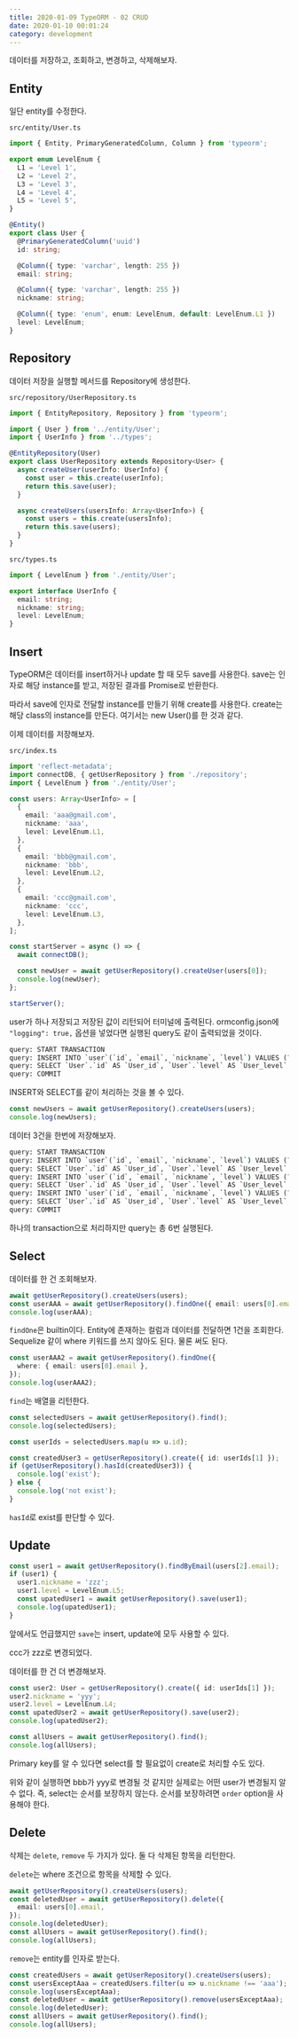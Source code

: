 ```yaml
---
title: 2020-01-09 TypeORM - 02 CRUD
date: 2020-01-10 00:01:24
category: development
---
```


데이터를 저장하고, 조회하고, 변경하고, 삭제해보자.

## Entity

일단 entity를 수정한다.

`src/entity/User.ts`

```ts
import { Entity, PrimaryGeneratedColumn, Column } from 'typeorm';

export enum LevelEnum {
  L1 = 'Level 1',
  L2 = 'Level 2',
  L3 = 'Level 3',
  L4 = 'Level 4',
  L5 = 'Level 5',
}

@Entity()
export class User {
  @PrimaryGeneratedColumn('uuid')
  id: string;

  @Column({ type: 'varchar', length: 255 })
  email: string;

  @Column({ type: 'varchar', length: 255 })
  nickname: string;

  @Column({ type: 'enum', enum: LevelEnum, default: LevelEnum.L1 })
  level: LevelEnum;
}
```

## Repository

데이터 저장을 실행할 메서드를 Repository에 생성한다.

`src/repository/UserRepository.ts`

```ts
import { EntityRepository, Repository } from 'typeorm';

import { User } from '../entity/User';
import { UserInfo } from '../types';

@EntityRepository(User)
export class UserRepository extends Repository<User> {
  async createUser(userInfo: UserInfo) {
    const user = this.create(userInfo);
    return this.save(user);
  }

  async createUsers(usersInfo: Array<UserInfo>) {
    const users = this.create(usersInfo);
    return this.save(users);
  }
}
```

`src/types.ts`

```ts
import { LevelEnum } from './entity/User';

export interface UserInfo {
  email: string;
  nickname: string;
  level: LevelEnum;
}
```

## Insert

TypeORM은 데이터를 insert하거나 update 할 때 모두 save를 사용한다. save는 인자로 해당 instance를 받고, 저장된 결과를 Promise로 반환한다.

따라서 save에 인자로 전달할 instance를 만들기 위해 create를 사용한다. create는 해당 class의 instance를 만든다. 여기서는 new User()를 한 것과 같다.

이제 데이터를 저장해보자.

`src/index.ts`

```ts
import 'reflect-metadata';
import connectDB, { getUserRepository } from './repository';
import { LevelEnum } from './entity/User';

const users: Array<UserInfo> = [
  {
    email: 'aaa@gmail.com',
    nickname: 'aaa',
    level: LevelEnum.L1,
  },
  {
    email: 'bbb@gmail.com',
    nickname: 'bbb',
    level: LevelEnum.L2,
  },
  {
    email: 'ccc@gmail.com',
    nickname: 'ccc',
    level: LevelEnum.L3,
  },
];

const startServer = async () => {
  await connectDB();

  const newUser = await getUserRepository().createUser(users[0]);
  console.log(newUser);
};

startServer();
```

user가 하나 저장되고 저장된 값이 리턴되어 터미널에 출력된다. ormconfig.json에 `"logging": true,` 옵션을 넣었다면 실행된 query도 같이 출력되었을 것이다.

```cmd
query: START TRANSACTION
query: INSERT INTO `user`(`id`, `email`, `nickname`, `level`) VALUES (?, ?, ?, ?) -- PARAMETERS: ["b36fbe1d-37c0-4368-aeab-fa60d881e878","aaa@gmail.com","aaa","Level 1"]
query: SELECT `User`.`id` AS `User_id`, `User`.`level` AS `User_level` FROM `user` `User` WHERE `User`.`id` = ? -- PARAMETERS: ["b36fbe1d-37c0-4368-aeab-fa60d881e878"]
query: COMMIT
```

INSERT와 SELECT를 같이 처리하는 것을 볼 수 있다.

```ts
const newUsers = await getUserRepository().createUsers(users);
console.log(newUsers);
```

데이터 3건을 한번에 저장해보자.

```cmd
query: START TRANSACTION
query: INSERT INTO `user`(`id`, `email`, `nickname`, `level`) VALUES (?, ?, ?, ?) -- PARAMETERS: ["be411637-390c-4050-a138-97329b37d04b","aaa@gmail.com","aaa","Level 1"]
query: SELECT `User`.`id` AS `User_id`, `User`.`level` AS `User_level` FROM `user` `User` WHERE `User`.`id` = ? -- PARAMETERS: ["be411637-390c-4050-a138-97329b37d04b"]
query: INSERT INTO `user`(`id`, `email`, `nickname`, `level`) VALUES (?, ?, ?, ?) -- PARAMETERS: ["af36f22f-dcbc-448b-98ee-71f9fcafbb66","bbb@gmail.com","bbb","Level 2"]
query: SELECT `User`.`id` AS `User_id`, `User`.`level` AS `User_level` FROM `user` `User` WHERE `User`.`id` = ? -- PARAMETERS: ["af36f22f-dcbc-448b-98ee-71f9fcafbb66"]
query: INSERT INTO `user`(`id`, `email`, `nickname`, `level`) VALUES (?, ?, ?, ?) -- PARAMETERS: ["1fbb760b-aad2-4e9c-90f0-f5da985d3f72","ccc@gmail.com","ccc","Level 3"]
query: SELECT `User`.`id` AS `User_id`, `User`.`level` AS `User_level` FROM `user` `User` WHERE `User`.`id` = ? -- PARAMETERS: ["1fbb760b-aad2-4e9c-90f0-f5da985d3f72"]
query: COMMIT
```

하나의 transaction으로 처리하지만 query는 총 6번 실행된다.

## Select

데이터를 한 건 조회해보자.

```ts
await getUserRepository().createUsers(users);
const userAAA = await getUserRepository().findOne({ email: users[0].email });
console.log(userAAA);
```

`findOne`은 builtin이다. Entity에 존재하는 컬럼과 데이터를 전달하면 1건을 조회한다. Sequelize 같이 where 키워드를 쓰지 않아도 된다. 물론 써도 된다.

```ts
const userAAA2 = await getUserRepository().findOne({
  where: { email: users[0].email },
});
console.log(userAAA2);
```

`find`는 배열을 리턴한다.

```ts
const selectedUsers = await getUserRepository().find();
console.log(selectedUsers);
```

```ts
const userIds = selectedUsers.map(u => u.id);

const createdUser3 = getUserRepository().create({ id: userIds[1] });
if (getUserRepository().hasId(createdUser3)) {
  console.log('exist');
} else {
  console.log('not exist');
}
```

`hasId`로 exist를 판단할 수 있다.

## Update

```ts
const user1 = await getUserRepository().findByEmail(users[2].email);
if (user1) {
  user1.nickname = 'zzz';
  user1.level = LevelEnum.L5;
  const upatedUser1 = await getUserRepository().save(user1);
  console.log(upatedUser1);
}
```

앞에서도 언급했지만 `save`는 insert, update에 모두 사용할 수 있다.

ccc가 zzz로 변경되었다.

데이터를 한 건 더 변경해보자.

```ts
const user2: User = getUserRepository().create({ id: userIds[1] });
user2.nickname = 'yyy';
user2.level = LevelEnum.L4;
const upatedUser2 = await getUserRepository().save(user2);
console.log(upatedUser2);

const allUsers = await getUserRepository().find();
console.log(allUsers);
```

Primary key를 알 수 있다면 select를 할 필요없이 create로 처리할 수도 있다.

위와 같이 실행하면 bbb가 yyy로 변경될 것 같지만 실제로는 어떤 user가 변경될지 알 수 없다. 즉, select는 순서를 보장하지 않는다. 순서를 보장하려면 `order` option을 사용해야 한다.

## Delete

삭제는 `delete`, `remove` 두 가지가 있다. 둘 다 삭제된 항목을 리턴한다.

`delete`는 where 조건으로 항목을 삭제할 수 있다.

```ts
await getUserRepository().createUsers(users);
const deletedUser = await getUserRepository().delete({
  email: users[0].email,
});
console.log(deletedUser);
const allUsers = await getUserRepository().find();
console.log(allUsers);
```

`remove`는 entity를 인자로 받는다.

```ts
const createdUsers = await getUserRepository().createUsers(users);
const usersExceptAaa = createdUsers.filter(u => u.nickname !== 'aaa');
console.log(usersExceptAaa);
const deletedUser = await getUserRepository().remove(usersExceptAaa);
console.log(deletedUser);
const allUsers = await getUserRepository().find();
console.log(allUsers);
```
